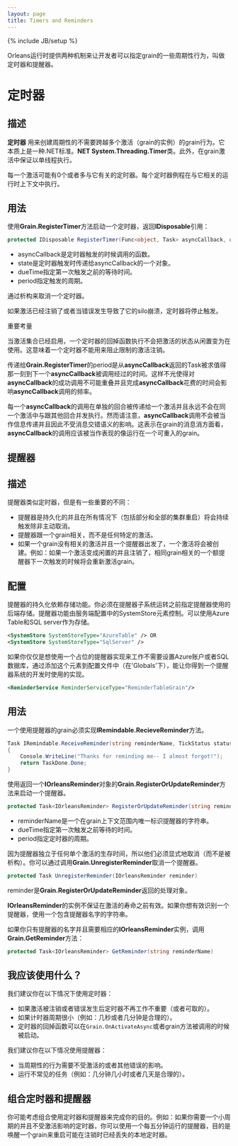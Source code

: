 ```yaml
---
layout: page
title: Timers and Reminders
---
```

{% include JB/setup %}

<!--The Orleans runtime provides two mechanisms, called timers and reminders, that enable the developer to specify periodic behavior for grains.-->
Orleans运行时提供两种机制来让开发者可以指定grain的一些周期性行为，叫做定时器和提醒器。

# 定时器
<!--# Timers-->

## 描述
<!--## Description-->
<!--**Timers** are used to create periodic grain behavior that isn't required to span multiple activations (instantiations of the grain). It is essentially identical to the standard .**NET System.Threading.Timer** class. In addition, it is subject to single threaded execution guarantees within the grain activation that it operates.-->
**定时器** 用来创建周期性的不需要跨越多个激活（grain的实例）的grain行为。它本质上是一种.NET标准。**NET System.Threading.Timer**类。此外，在grain激活中保证以单线程执行。

 <!--Each activation may have zero or more timers associated with it. The runtime executes each timer routine within the runtime context of the activation that it is associated with.-->
 每一个激活可能有0个或者多与它有关的定时器。每个定时器例程在与它相关的运行时上下文中执行。

## 用法
<!--## Usage-->
<!--To start a timer, use the **Grain.RegisterTimer** method, which returns an  **IDisposable** reference:-->
使用**Grain.RegisterTimer**方法启动一个定时器，返回**IDisposable**引用：

``` csharp
protected IDisposable RegisterTimer(Func<object, Task> asyncCallback, object state, TimeSpan dueTime, TimeSpan period)
```

<!--* asyncCallback is the function to be invoked when the timer ticks.-->
<!--* state is an object that will be passed to asyncCallback when the timer ticks.-->
<!--* dueTime specifies a quantity of time to wait before issuing the first timer tick.-->
<!--* period specifies the period of the timer.-->
* asyncCallback是定时器触发的时候调用的函数。
* state是定时器触发时传递给asyncCallback的一个对象。
* dueTime指定第一次触发之前的等待时间。
* period指定触发的周期。

 <!--Cancel the timer by disposing it.-->
 通过析构来取消一个定时器。

 <!--A timer will cease to trigger if the activation is deactivated or when a fault occurs and its silo crashes.-->
如果激活已经注销了或者当错误发生导致了它的silo崩溃，定时器将停止触发。

 <!--Important Considerations-->
 重要考量

<!--* When activation collection is enabled, the execution of a timer callback does not change the activation's state from idle to in use. This means that a timer cannot be used to postpone deactivation of otherwise idle activations.-->
当激活集合已经启用，一个定时器的回掉函数执行不会把激活的状态从闲置变为在使用。这意味着一个定时器不能用来阻止限制的激活注销。
<!--* The period passed to **Grain.RegisterTimer** is the amount of time that passes from the moment the Task returned by **asyncCallback** is resolved to the moment that the next invocation of **asyncCallback** should occur. This not only makes it impossible for successive calls to **asyncCallback** to overlap but also makes it so that the length of time **asyncCallback** takes to complete affects the frequency at which **asyncCallback** is invoked. This is an important deviation from the semantics of **System.Threading.Timer**.-->
传递给**Grain.RegisterTimer**的period是从**asyncCallback**返回的Task被求值得那一刻到下一个**asyncCallback**被调用经过的时间。这样不光使得对**asyncCallback**的成功调用不可能重叠并且完成**asyncCallback**花费的时间会影响**asyncCallback**调用的频率。
<!--* Each invocation of **asyncCallback** is delivered to an activation on a separate turn and will never run concurrently with other turns on the same activation. Note however, **asyncCallback** invocations are not delivered as messages and are thus not subject to message interleaving semantics. This means that invocations of **asyncCallback** should be considered to behave as if running on a reentrant grain with respect to other messages to that grain.-->
每一个**asyncCallback**的调用在单独的回合被传递给一个激活并且永远不会在同一个激活中与跟其他回合并发执行。然而请注意，**asyncCallback**调用不会被当作信息传递并且因此不受消息交错语义的影响。这表示在grain的消息消方面看，**asyncCallback**的调用应该被当作表现的像运行在一个可重入的grain。

## 提醒器
<!--# Reminders-->

## 描述
<!--## Description-->

<!--Reminders are similar to timers with a few important differences:-->
提醒器类似定时器，但是有一些重要的不同：

<!--* Reminders are persistent and will continue to trigger in all situations (including partial or full cluster restarts) unless explicitly cancelled.-->
<!--* Reminders are associated with a grain, not any specific activation.-->
<!--* If a grain has no activation associated with it and a reminder ticks, one will be created. e.g.: If an activation becomes idle and is deactivated, a reminder associated with the same grain will reactivate the grain when it ticks next.-->
<!--* Reminders are delivered by message and are subject to the same interleaving semantics as all other grain methods.-->
<!--* Reminders should not be used for high-frequency timers-- their period should be measured in minutes, hours, or days.-->
* 提醒器是持久化的并且在所有情况下（包括部分和全部的集群重启）将会持续触发除非主动取消。
* 提醒器跟一个grain相关，而不是任何特定的激活。
* 如果一个grain没有相关的激活并且一个提醒器出发了，一个激活将会被创建。例如：如果一个激活变成闲置的并且注销了，相同grain相关的一个额提醒器下一次触发的时候将会重新激活grain。

## 配置
<!--## Configuration-->
<!--Reminders, being persistent, rely upon storage to function. You must specify which storage backing to use before the reminder subsystem will function. The reminder functionality is controlled by the SystemStore element in the server-side configuration. It works with either Azure Table or SQL Server as the store.-->
提醒器的持久化依赖存储功能。你必须在提醒器子系统运转之前指定提醒器使用的后端存储。提醒器功能由服务端配置中的SystemStore元素控制。可以使用Azure Table和SQL server作为存储。

``` xml
<SystemStore SystemStoreType="AzureTable" /> OR
<SystemStore SystemStoreType="SqlServer" />
```

 <!--If you just want a placeholder implementation of reminders to work with without needing to set up an Azure account or SQL database, then adding this element to the configuration file (under 'Globals') will give you a development-only implementation of the reminder system:-->
 如果你仅仅是想使用一个占位的提醒器实现来工作不需要设置Azure账户或者SQL数据库，通过添加这个元素到配置文件中（在'Globals'下），能让你得到一个提醒器系统的开发时使用的实现。

``` xml
<ReminderService ReminderServiceType="ReminderTableGrain"/>
```

## 用法
<!--## Usage-->
<!--A grain that uses reminders must implement the **IRemindable.RecieveReminder** method.-->
一个使用提醒器的grain必须实现**IRemindable.RecieveReminder**方法。

``` csharp
Task IRemindable.ReceiveReminder(string reminderName, TickStatus status)
{
    Console.WriteLine("Thanks for reminding me-- I almost forgot!");
    return TaskDone.Done;
}
```

 <!--To start a reminder, use the **Grain.RegisterOrUpdateReminder** method, which returns an **IOrleansReminder** object:-->
 使用返回一个**IOrleansReminder**对象的**Grain.RegisterOrUpdateReminder**方法来启动一个提醒器。

``` csharp
protected Task<IOrleansReminder> RegisterOrUpdateReminder(string reminderName, TimeSpan dueTime, TimeSpan period)
```

<!--* reminderName is a string that must uniquely identify the reminder within the scope of the contextual grain.-->
<!--* dueTime specifies a quantity of time to wait before issuing the first timer tick.-->
<!--* period specifies the period of the timer.-->
* reminderName是一个在grain上下文范围内唯一标识提醒器的字符串。
* dueTime指定第一次触发之前等待的时间。
* period指定定时器的周期。

<!--Since reminders survive the lifetime of any single activation, they must be explicitly cancelled (as opposed to being disposed). You cancel a reminder by calling **Grain.UnregisterReminder**:-->
因为提醒器独立于任何单个激活的生存时间，所以他们必须显式地取消（而不是被析构）。你可以通过调用**Grain.UnregisterReminder**取消一个提醒器。

``` csharp
protected Task UnregisterReminder(IOrleansReminder reminder)
```

<!--reminder is the handle object returned by **Grain.RegisterOrUpdateReminder**.-->
reminder是**Grain.RegisterOrUpdateReminder**返回的处理对象。

<!-- Instances of **IOrleansReminder** aren't guaranteed to be valid beyond the lifespan of an activation. If you wish to identify a   reminder in a way that persists, use a string containing the reminder's name.-->
**IOrleansReminder**的实例不保证在激活的寿命之前有效。如果你想有效识别一个提醒器，使用一个包含提醒器名字的字符串。

<!-- If you only have the reminder's name and need the corresponding instance of  **IOrleansReminder**, call the **Grain.GetReminder** method:-->
  如果你只有提醒器的名字并且需要相应的**IOrleansReminder**实例，调用**Grain.GetReminder**方法：

``` csharp
protected Task<IOrleansReminder> GetReminder(string reminderName)
```

## 我应该使用什么？
<!--## Which Should I Use?-->
<!--We recommend that you use timers in the following circumstances:-->
我们建议你在以下情况下使用定时器：

<!--* It doesn't matter (or is desirable) that the timer ceases to function if the activation is deactivated or failures occur.-->
<!--* If the resolution of the timer is small (e.g. reasonably expressible in seconds or minutes).-->
<!--* The timer callback can be started from `Grain.OnActivateAsync` or when a grain method is invoked.-->
* 如果激活被注销或者错误发生后定时器不再工作不重要（或者可取的）。
* 如果计时器周期很小（例如：几秒或者几分钟是合理的）。
* 定时器的回掉函数可以在`Grain.OnActivateAsync`或者grain方法被调用的时候被启动。

<!--We recommend that you use reminders in the following circumstances:-->
我们建议你在以下情况使用提醒器：

<!--* When the periodic behavior needs to survive the activation and any failures.-->
<!--* To perform infrequent tasks (e.g. reasonably expressible in minutes, hours, or days).-->
* 当周期性的行为需要不受激活的或者其他错误的影响。
* 运行不常见的任务（例如：几分钟几小时或者几天是合理的）。

## 组合定时器和提醒器
<!--## Combining Timers and Reminders-->

<!--You might consider using a combination of reminders and timers to accomplish your goal. For example, if you need a timer with a small resolution that needs to survive across activations, you can use a reminder that runs every five minutes, whose purpose is to wake up a grain that restarts a local timer that may have been lost due to a deactivation.-->
你可能考虑组合使用定时器和提醒器来完成你的目的。例如：如果你需要一个小周期的并且不受激活影响的定时器，你可以使用一个每五分钟运行的提醒器，目的是唤醒一个grain来重启可能在注销时已经丢失的本地定时器。
